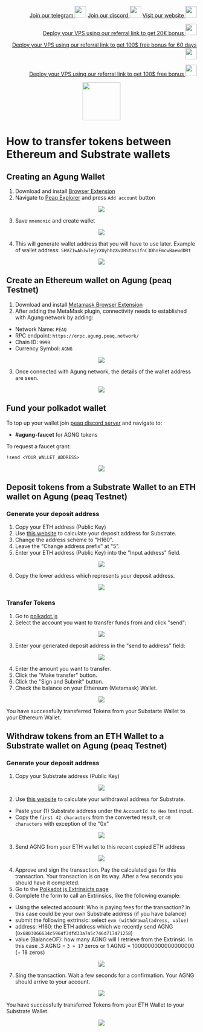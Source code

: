 <p style="font-size:14px" align="right">
<a href="https://t.me/kjnotes" target="_blank">Join our telegram <img src="https://user-images.githubusercontent.com/50621007/183283867-56b4d69f-bc6e-4939-b00a-72aa019d1aea.png" width="30"/></a>
<a href="https://discord.gg/JqQNcwff2e" target="_blank">Join our discord <img src="https://user-images.githubusercontent.com/50621007/176236430-53b0f4de-41ff-41f7-92a1-4233890a90c8.png" width="30"/></a>
<a href="https://kjnodes.com/" target="_blank">Visit our website <img src="https://user-images.githubusercontent.com/50621007/168689709-7e537ca6-b6b8-4adc-9bd0-186ea4ea4aed.png" width="30"/></a>
</p>

<p style="font-size:14px" align="right">
<a href="https://hetzner.cloud/?ref=y8pQKS2nNy7i" target="_blank">Deploy your VPS using our referral link to get 20€ bonus <img src="https://user-images.githubusercontent.com/50621007/174612278-11716b2a-d662-487e-8085-3686278dd869.png" width="30"/></a>
</p>
<p style="font-size:14px" align="right">
<a href="https://m.do.co/c/17b61545ca3a" target="_blank">Deploy your VPS using our referral link to get 100$ free bonus for 60 days <img src="https://user-images.githubusercontent.com/50621007/183284313-adf81164-6db4-4284-9ea0-bcb841936350.png" width="30"/></a>
</p>
<p style="font-size:14px" align="right">
<a href="https://www.vultr.com/?ref=7418642" target="_blank">Deploy your VPS using our referral link to get 100$ free bonus <img src="https://user-images.githubusercontent.com/50621007/183284971-86057dc2-2009-4d40-a1d4-f0901637033a.png" width="30"/></a>
</p>

<p align="center">
  <img height="100" height="auto" src="https://user-images.githubusercontent.com/50621007/176226900-aae9149d-a186-4fd5-a9aa-fc3ce8b082b3.png">
</p>

# How to transfer tokens between Ethereum and Substrate wallets

## Creating an Agung Wallet
1. Download and install [Browser Extension](https://polkadot.js.org/extension/)
2. Navigate to [Peaq Explorer](https://polkadot.js.org/apps/?rpc=wss%3A%2F%2Fwss.agung.peaq.network#/accounts) and press `Add account` button

<p align="center">
<img src="https://user-images.githubusercontent.com/50621007/176287432-b36e3e0a-62ef-42e1-9eb8-14dfb1343e30.png" />
</p>

3. Save `mnemonic` and create wallet

<p align="center">
<img src="https://user-images.githubusercontent.com/50621007/176287079-b24b7859-9857-41e2-9ec9-ea9c68f67163.png" />
</p>

4. This will generate wallet address that you will have to use later. Example of wallet address: `5HVZ1wAh3wTejYXUyhhzXvDRStas1fnC3DhnFmcwBaewdDRt`

<p align="center">
<img src="https://user-images.githubusercontent.com/50621007/176312664-5c127b11-c94d-49ea-bb75-4173962adc15.png" />
</p>

## Create an Ethereum wallet on Agung (peaq Testnet)
1. Download and install [Metamask Browser Extension](https://chrome.google.com/webstore/detail/metamask/nkbihfbeogaeaoehlefnkodbefgpgknn?hl=en)
2. After adding the MetaMask plugin, connectivity needs to established with Agung network by adding:
- Network Name: `PEAQ`
- RPC endpoint: `​https://erpc.agung.peaq.network/`
- Chain ID: `9999`
- Currency Symbol: `AGNG`

<p align="center">
<img src="https://user-images.githubusercontent.com/50621007/176288147-c7b708ef-68fa-43ce-9408-f16c2c6e0c0c.png" />
</p>

3. Once connected with Agung network, the details of the wallet address are seen.

<p align="center">
<img src="https://user-images.githubusercontent.com/50621007/176288328-33ab0dbb-1416-47de-8443-98cf93eef978.png" />
</p>

## Fund your polkadot wallet
To top up your wallet join [peaq discord server](https://discord.gg/6tTJH7QT) and navigate to:
- **#agung-faucet** for AGNG tokens

To request a faucet grant:
```
!send <YOUR_WALLET_ADDRESS>
```

<p align="center">
<img src="https://user-images.githubusercontent.com/50621007/176288892-a46ce1a3-4902-4441-aeae-8edabd203120.png" />
</p>

## Deposit tokens from a Substrate Wallet to an ETH wallet on Agung (peaq Testnet)
### Generate your deposit address
1. Copy your ETH address (Public Key)
2. Use [this website](https://hoonsubin.github.io/evm-substrate-address-converter/index.html) to calculate your deposit address for Substrate.
3. Change the address scheme to "H160".
4. Leave the "Change address prefix" at "5".
5. Enter your ETH address (Public Key) into the "Input address" field.

<p align="center">
<img src="https://user-images.githubusercontent.com/50621007/176289096-379bccd1-819b-4f15-8e13-0e9f92abb914.png" />
</p>

6. Copy the lower address which represents your deposit address.  

<p align="center">
<img src="https://user-images.githubusercontent.com/50621007/176289291-19bc4d17-7352-418b-bdb9-4461b53bd655.png" />
</p>

### Transfer Tokens 
1. Go to [polkadot.js](https://polkadot.js.org/apps/?rpc=wss%3A%2F%2Fwss.agung.peaq.network#/accounts)
2. Select the account you want to transfer funds from and click "send":

<p align="center">
<img src="https://user-images.githubusercontent.com/50621007/176292506-9e83208b-060b-4167-b0d7-287f5bab6de7.png" />
</p>

3. Enter your generated deposit address in the "send to address" field:

<p align="center">
<img src="https://user-images.githubusercontent.com/50621007/176297566-b34d54be-ebcb-4fdd-9115-a6bb0d17b566.png" />
</p>

4. Enter the amount you want to transfer. 
5. Click the "Make transfer" button.
6. Click the "Sign and Submit" button.
7. Check the balance on your Ethereum (Metamask) Wallet.

<p align="center">
<img src="https://user-images.githubusercontent.com/50621007/176299868-1d9b1e10-2f1d-4bfd-bb7a-00993a864a01.png" />
</p>

You have successfully transferred Tokens from your Substarte Wallet to your Ethereum Wallet. 

## Withdraw tokens from an ETH Wallet to a Substrate wallet on Agung (peaq Testnet)
### Generate your deposit address
1. Copy your Substrate address (Public Key)

<p align="center">
<img src="https://user-images.githubusercontent.com/50621007/176301654-7eaeae08-d4bf-4e79-8fdf-56e90057716e.png" />
</p>

2. Use [this website](https://www.shawntabrizi.com/substrate-js-utilities/) to calculate your withdrawal address for Substrate.
- Paste your (1) Substrate address under the `AccountId to Hex` text input.
- Copy the `first 42 characters` from the converted result, or `40 characters` with exception of the "0x"

<p align="center">
<img src="https://user-images.githubusercontent.com/50621007/176314209-98505765-b7a4-4fa0-8a78-851fe6afa441.png" />
</p>

3. Send AGNG from your ETH wallet to this recent copied ETH address

<p align="center">
<img src="https://user-images.githubusercontent.com/50621007/176303176-93aa2094-46b3-4a41-b4f1-3dc85c56d226.png" />
</p>

4. Approve and sign the transaction. Pay the calculated gas for this transaction.
Your transaction is on its way. After a few seconds you should have it completed.
5. Go to the [Polkadot js Extrinsicts page](https://polkadot.js.org/apps/?rpc=wss%3A%2F%2Fwss.agung.peaq.network#/extrinsics)
6. Complete the form to call an Extrinsics, like the following example:
- Using the selected account: Who is paying fees for the transaction? in this case could be your own Substrate address (if you have balance)
- submit the following extrinsic: select `evm (withdrawal(adress, value)`
- address: H160: the ETH address which we recently send AGNG (`0x6803066634c5964f3dfd33a7a5c746d717471258`)
- value (BalanceOF): how many AGNG will I retrieve from the Extrinsic. In this case .3 AGNG = `3 + 17` zeros or 1 AGNG = 1000000000000000000 (+ 18 zeros)

<p align="center">
<img src="https://user-images.githubusercontent.com/50621007/176307706-674c6fbb-7198-4e5d-bc51-bf8876e11680.png" />
</p>

7. Sing the transaction. Wait a few seconds for a confirmation. Your AGNG should arrive to your account.

<p align="center">
<img src="https://user-images.githubusercontent.com/50621007/176307637-c281ccee-b060-4101-945c-15d1ce708714.png" />
</p>

You have successfully transferred Tokens from your ETH Wallet to your Substrate Wallet. 

<p align="center">
<img src="https://user-images.githubusercontent.com/50621007/176307594-1ab8ae12-219c-4dcf-9626-237038518c81.png" />
</p>
